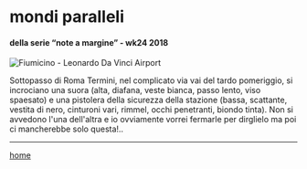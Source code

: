 # mondi paralleli    

#### della serie “note a margine” - wk24 2018  
![](https://drive.google.com/uc?id=1aQIIHLE3v_0zOyrEdFwY-xc63N9yLc5L "Fiumicino - Leonardo Da Vinci Airport")  
<!--- interarete033.png --->  

Sottopasso di Roma Termini, nel complicato via vai del tardo pomeriggio, si incrociano una suora (alta, diafana, veste bianca, passo lento, viso spaesato) e una pistolera della sicurezza della stazione (bassa, scattante, vestita di nero, cinturoni vari, rimmel, occhi penetranti, biondo tinta). Non si avvedono l'una dell'altra e io ovviamente vorrei fermarle per dirglielo ma poi ci mancherebbe solo questa!..

---  
[home](/interarete.md)  
